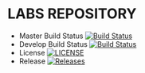 # LABS REPOSITORY #

- Master Build Status [![Build Status](https://travis-ci.com/AndrewC55/sem.svg?branch=master)](https://travis-ci.com/AndrewC55/sem)
- Develop Build Status [![Build Status](https://travis-ci.com/AndrewC55/sem.svg?branch=develop)](https://travis-ci.com/AndrewC55/sem)
- License [![LICENSE](https://img.shields.io/github/license/AndrewC55/sem.svg?style=flat-square)](https://github.com/AndrewC55/sem/blob/master/LICENSE)
- Release [![Releases](https://img.shields.io/github/release/AndrewC55/sem/all.svg?style=flat-square)](https://github.com/AndrewC55/sem/releases)